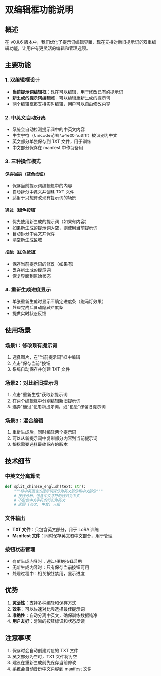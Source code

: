 # 双编辑框功能说明

## 概述
在 v0.8.6 版本中，我们优化了提示词编辑界面，现在支持对新旧提示词的双重编辑功能，让用户有更灵活的编辑和管理选项。

## 主要功能

### 1. 双编辑框设计
- **当前提示词编辑框**：现在可以编辑，用于修改已有的提示词
- **新生成的提示词编辑框**：可以编辑重新生成的提示词
- 两个编辑框都支持实时编辑，用户可以自由修改内容

### 2. 中英文自动分离
- 系统会自动检测提示词中的中英文内容
- 中文字符（Unicode范围 \u4e00-\u9fff）被识别为中文
- 英文部分单独保存到 TXT 文件，用于训练
- 中文部分保存在 manifest 中作为备用

### 3. 三种操作模式

#### 保存当前（蓝色按钮）
- 保存当前提示词编辑框中的内容
- 自动拆分中英文并创建 TXT 文件
- 适用于只想修改现有提示词的场景

#### 通过（绿色按钮）
- 优先使用新生成的提示词（如果有内容）
- 如果新生成的提示词为空，则使用当前提示词
- 自动拆分中英文并保存
- 清空新生成区域

#### 拒绝（红色按钮）
- 保存当前提示词的修改（如果有）
- 丢弃新生成的提示词
- 恢复界面到原始状态

### 4. 重新生成进度显示
- 单张重新生成时显示不确定进度条（跑马灯效果）
- 处理完成后自动隐藏进度条
- 提供实时状态反馈

## 使用场景

### 场景1：修改现有提示词
1. 选择图片，在"当前提示词"框中编辑
2. 点击"保存当前"按钮
3. 系统自动保存并创建 TXT 文件

### 场景2：对比新旧提示词
1. 点击"重新生成"获取新提示词
2. 在两个编辑框中分别编辑新旧提示词
3. 选择"通过"使用新提示词，或"拒绝"保留旧提示词

### 场景3：混合编辑
1. 重新生成后，同时编辑两个提示词
2. 可以从新提示词中复制部分内容到当前提示词
3. 根据需要选择最终保存的版本

## 技术细节

### 中英文分离算法
```python
def split_chinese_english(text: str):
    """将中英混合的提示词拆分为英文部分和中文部分"""
    # 按行分析，包含中文字符的行归为中文
    # 不包含中文字符的行归为英文
    # 返回 (英文, 中文) 元组
```

### 文件输出
- **TXT 文件**：只包含英文部分，用于 LoRA 训练
- **Manifest 文件**：同时保存英文和中文部分，用于管理

### 按钮状态管理
- 有新生成内容时：通过/拒绝按钮启用
- 无新生成内容时：只有保存当前按钮可用
- 处理过程中：相关按钮禁用，显示进度

## 优势

1. **灵活性**：支持多种编辑和保存方式
2. **效率**：可以快速对比和选择最佳提示词
3. **准确性**：自动分离中英文，确保训练数据纯净
4. **用户友好**：清晰的按钮标识和状态反馈

## 注意事项

1. 保存时会自动创建对应的 TXT 文件
2. 英文部分为空时，TXT 文件将为空
3. 建议在重新生成前先保存当前修改
4. 系统会自动备份中文内容到 manifest 文件 